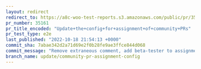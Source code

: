 ```yaml
---
layout: redirect
redirect_to: https://a8c-woo-test-reports.s3.amazonaws.com/public/pr/35161/e2e/index.html
pr_number: 35161
pr_title_encoded: "Update+the+config+for+assignment+of+community+PRs"
pr_test_type: e2e
last_published: "2022-10-18 21:54:13 +0000"
commit_sha: 7abae342d2a71d69e2f0b28fe9ae3ffce844d068
commit_message: "Remove extraneous comment, add beta-tester to assignment config"
branch_name: update/community-pr-assignment-config
---
```

